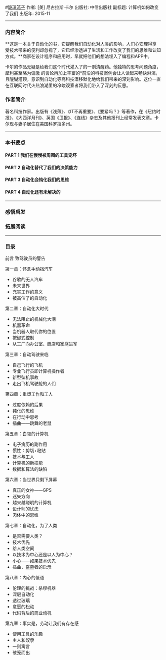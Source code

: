 #[玻璃笼子](https://book.douban.com/subject/26644961/)
作者:  [美] 尼古拉斯·卡尔
出版社: 中信出版社
副标题: 计算机如何改变了我们
出版年: 2015-11
***
### 内容简介 
**这是一本关于自动化的书，它提醒我们自动化对人类的影响，人们心安理得享受技术带来的便利却忽视了，它已经渗透进了生活和工作改变了我们的思维和认知方式。**商家在设计程序和应用时，早就把他们的想法埋入了编程和APP中。

卡尔的作品无疑是给我们这个时代灌入了的一剂清醒药。他独特的思考问题角度，犀利甚至略为偏激 的言论再加上丰富的*前沿的科技案例会让人读起来畅快淋漓，且醍醐灌顶，意识到自动化等高科技潜移默化地给我们带来的深刻影响。这位一直在互联网时代火热浪潮里的冷峻观察者将我们带入了深刻的反思。

### 作者简介 
著名科技作家。出版有《浅薄》、《IT不再重要》、《要紧吗？》等著作，在《纽约时报》、《大西洋月刊》、英国《卫报》、《连线》杂志及其他报刊上经常发表文章。卡尔现与妻子居住在美国科罗拉多州。

***
### 本书要点

#### PART 1 我们在慢慢被周围的工具宠坏

#### PART 2 自动化替代了我们的决策能力

#### PART 3 自动化会钝化我们的思维

#### PART 4 自动化还有未解决的
***
### 感悟启发
### 拓展阅读
***
### 目录
前言 致驾驶员的警告

第一章：怀念手动挡汽车
- 谷歌的无人汽车
- 未来世界
- 充实工作的意义
- 被高估了的自动化

第二章：自动化大时代
- 无法阻止的机械化大潮
- 机器革命
- 当机器人取代你的位置
- 按键式控制
- 从工厂向办公室、商店和家庭进军

第三章：自动驾驶来临
- 自己飞行的飞机
- 专业飞行员即计算机操作者
- 新型坠机事故
- 走出飞机驾驶舱的人们

第四章：重塑工作和工人
- 过度依赖的后果
- 钝化的思维
- 在行动中思考
- 插曲——跳舞的老鼠

第五章：白领的计算机
- 电子病历的副作用
- 惯性：剪切+粘贴
- 技术与工人
- 计算机的新技能
- 数据和算法的缺陷

第六章：当世界只剩下屏幕
- 真正的女神——GPS
- 迷失方向
- 越来越聪明的计算机
- 设计师的忧虑
- 肉体中的思维

第七章：自动化，为了人类
- 是否需要人类？
- 技术优先
- 给人类空间
- 以技术为中心还是以人为中心？
- 小心——如果技术优先
- 插曲，盗墓者的启示

第八章：内心的低语
- 伦理的挑战：杀缪机器
- 深层自动化
- 透过玻璃
- 意愿的松动
- 代码背后的商业动机

第九章：事实是，劳动让我们有存在感
- 使用工具的乐趣
- 主人和奴隶
- 一则寓言
- 破笼而出